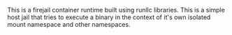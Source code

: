This is a firejail container runtime built using runllc libraries. This is a simple host jail that tries to execute a binary in the context of it's own isolated mount namespace and other namespaces.
